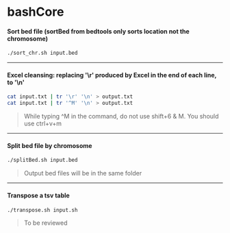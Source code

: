 # bashCore


#### Sort bed file (sortBed from bedtools only sorts location not the chromosome)
```bash
./sort_chr.sh input.bed
```
---
#### Excel cleansing: replacing '\r' produced by Excel in the end of each line, to '\n'
```bash
cat input.txt | tr '\r' '\n' > output.txt
cat input.txt | tr '^M' '\n' > output.txt
```
> While typing ^M in the command, do not use shift+6 & M. You should use ctrl+v+m
---
#### Split bed file by chromosome
```bash
./splitBed.sh input.bed
```
> Output bed files will be in the same folder
---
#### Transpose a tsv table
```bash
./transpose.sh input.sh
```
> To be reviewed

